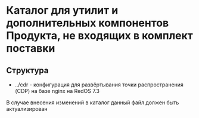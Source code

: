 # Каталог для утилит и дополнительных компонентов Продукта, не входящих в комплект поставки
## Структура
- ../cdr - конфигурация для развёртывания точки распространения (CDP) на базе nginx на RedOS 7.3
	
В случае внесения изменений в каталог данный файл должен быть актуализирован